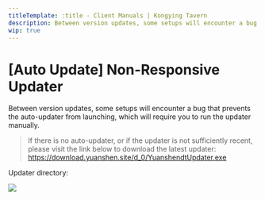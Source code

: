 ```yaml
---
titleTemplate: :title - Client Manuals | Kongying Tavern
description: Between version updates, some setups will encounter a bug that prevents the auto-updater from launching, which will require you to run the updater manually.
wip: true
---
```


[文：【自动更新】没有反应]: # 'https://support.qq.com/products/321980/faqs/102055'

# [Auto Update] Non-Responsive Updater

Between version updates, some setups will encounter a bug that prevents the auto-updater from launching, which will require you to run the updater manually.

> If there is no auto-updater, or if the updater is not sufficiently recent, please visit the link below to download the latest updater:
> https://download.yuanshen.site/d_0/YuanshendtUpdater.exe

Updater directory:

![](/imgs/fr/manual/autoupdate/updaterlocation.png)
